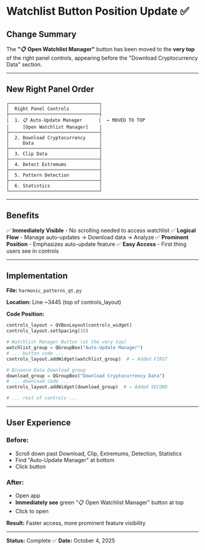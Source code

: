 # Watchlist Button Position Update ✅

## Change Summary

The **"📋 Open Watchlist Manager"** button has been moved to the **very top** of the right panel controls, appearing before the "Download Cryptocurrency Data" section.

---

## New Right Panel Order

```
┌─────────────────────────────────┐
│  Right Panel Controls           │
├─────────────────────────────────┤
│  1. 📋 Auto-Update Manager      │  ← MOVED TO TOP
│     [Open Watchlist Manager]    │
├─────────────────────────────────┤
│  2. Download Cryptocurrency     │
│     Data                        │
├─────────────────────────────────┤
│  3. Clip Data                   │
├─────────────────────────────────┤
│  4. Detect Extremums            │
├─────────────────────────────────┤
│  5. Pattern Detection           │
├─────────────────────────────────┤
│  6. Statistics                  │
└─────────────────────────────────┘
```

---

## Benefits

✅ **Immediately Visible** - No scrolling needed to access watchlist
✅ **Logical Flow** - Manage auto-updates → Download data → Analyze
✅ **Prominent Position** - Emphasizes auto-update feature
✅ **Easy Access** - First thing users see in controls

---

## Implementation

**File:** `harmonic_patterns_qt.py`

**Location:** Line ~3445 (top of controls_layout)

**Code Position:**
```python
controls_layout = QVBoxLayout(controls_widget)
controls_layout.setSpacing(10)

# Watchlist Manager Button (at the very top)
watchlist_group = QGroupBox("Auto-Update Manager")
# ... button code ...
controls_layout.addWidget(watchlist_group)  # ← Added FIRST

# Binance Data Download group
download_group = QGroupBox("Download Cryptocurrency Data")
# ... download code ...
controls_layout.addWidget(download_group)  # ← Added SECOND

# ... rest of controls ...
```

---

## User Experience

### **Before:**
- Scroll down past Download, Clip, Extremums, Detection, Statistics
- Find "Auto-Update Manager" at bottom
- Click button

### **After:**
- Open app
- **Immediately see** green "📋 Open Watchlist Manager" button at top
- Click to open

**Result:** Faster access, more prominent feature visibility

---

**Status:** Complete ✅
**Date:** October 4, 2025

